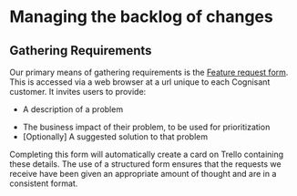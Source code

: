 # Managing the backlog of changes

## Gathering Requirements
Our primary means of gathering requirements is the [Feature request form](https://github.com/cognisant/trello-form). This is accessed via a web browser at a url unique to each Cognisant customer. It invites users to provide:

- A description of a problem
* The business impact of their problem, to be used for prioritization
* [Optionally] A suggested solution to that problem

Completing this form will automatically create a card on Trello containing these details. The use of a structured form ensures that the requests we receive have been given an appropriate amount of thought and are in a consistent format.
